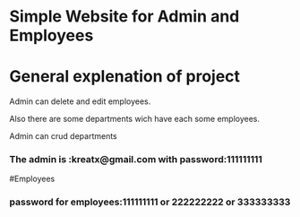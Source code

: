 # Simple Website for Admin and Employees
# General explenation of project
<p>Admin can delete and  edit employees.</p>
<p>Also there are some departments wich have each some employees.<p>
<p>Admin can crud departments</p>

<h3>The admin is :kreatx@gmail.com with password:111111111</h3>
#Employees
<h3>password for employees:111111111 or 222222222 or 333333333</h3>

